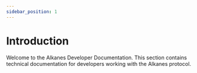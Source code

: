 ```yaml
---
sidebar_position: 1
---
```


# Introduction

Welcome to the Alkanes Developer Documentation. This section contains technical documentation for developers working with the Alkanes protocol. 
